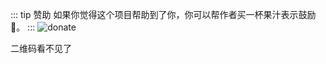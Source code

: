 ::: tip 赞助
如果你觉得这个项目帮助到了你，你可以帮作者买一杯果汁表示鼓励 🍹。
:::
![donate](https://jekip.github.io/docs/images/sponsor.png)

二维码看不见了
